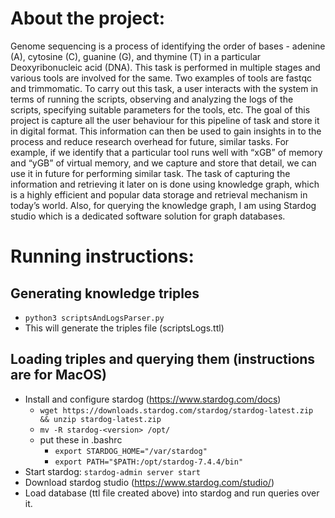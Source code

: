# About the project:
Genome sequencing is a process of identifying the order of bases - adenine (A), cytosine (C), guanine (G), and thymine (T) in a particular Deoxyribonucleic acid (DNA). This task is performed in multiple stages and various tools are involved for the same. Two examples of tools are fastqc and trimmomatic. To carry out this task, a user interacts with the system in terms of running the scripts, observing and analyzing the logs of the scripts, specifying suitable parameters for the tools, etc. The goal of this project is capture all the user behaviour for this pipeline of task and store it in digital format. This information can then be used to gain insights in to the process and reduce research overhead for future, similar tasks. For example, if we identify that a particular tool runs well with “xGB” of memory and “yGB” of virtual memory, and we capture and store that detail, we can use it in future for performing similar task. The task of capturing the information and retrieving it later on is done using knowledge graph, which is a highly efficient and popular data storage and retrieval mechanism in today’s world. Also, for querying the knowledge graph, I am using Stardog studio which is a dedicated software solution for graph databases.

# Running instructions:
    
## Generating knowledge triples

- `python3 scriptsAndLogsParser.py`
- This will generate the triples file (scriptsLogs.ttl)

## Loading triples and querying them (instructions are for MacOS)

- Install and configure stardog (https://www.stardog.com/docs)
    - `wget https://downloads.stardog.com/stardog/stardog-latest.zip && unzip stardog-latest.zip`
    - `mv -R stardog-<version> /opt/`
    - put these in .bashrc
        - `export STARDOG_HOME="/var/stardog"`
        - `export PATH="$PATH:/opt/stardog-7.4.4/bin"`
- Start stardog: `stardog-admin server start`
- Download stardog studio (https://www.stardog.com/studio/)
- Load database (ttl file created above) into stardog and run queries over it. 
